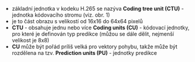 ﻿* základní jednotka v kodeku H.265 se nazýva **Coding tree unit (CTU)** - jednotka kódovacího stromu (viz. obr. 1)
* je to část obrazu s velikostí od 16x16 do 64x64 pixelů
* __CTU__ - obsahuje jednu nebo více **Coding units (CU)** - kódovací jednotky, pro které je definován typ predikce (můžou se dále dělit, nejmenší velikost je 8x8)
* __CU__ může být pořád príliš velká pro vektory pohybu, takže může být rozdělena na tzv. **Prediction units (PU)** - jednotky predikce